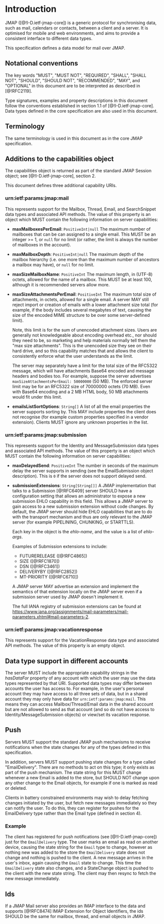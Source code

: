 # Introduction

JMAP ([@!I-D.ietf-jmap-core]) is a generic protocol for synchronising data, such as mail, calendars or contacts, between a client and a server. It is optimised for mobile and web environments, and aims to provide a consistent interface to different data types.

This specification defines a data model for mail over JMAP.

## Notational conventions

The key words "MUST", "MUST NOT", "REQUIRED", "SHALL", "SHALL NOT", "SHOULD", "SHOULD NOT", "RECOMMENDED", "MAY", and "OPTIONAL" in this document are to be interpreted as described in [@!RFC2119].

Type signatures, examples and property descriptions in this document follow the conventions established in section 1.1 of [@!I-D.ietf-jmap-core]. Data types defined in the core specification are also used in this document.

## Terminology

The same terminology is used in this document as in the core JMAP specification.

## Additions to the capabilities object

The capabilities object is returned as part of the standard JMAP Session object; see [@!I-D.ietf-jmap-core], section 2.

This document defines three additional capability URIs.

### urn:ietf:params:jmap:mail

This represents support for the Mailbox, Thread, Email, and SearchSnippet data types and associated API methods. The value of this property is an object which MUST contain the following information on server capabilities:

- **maxMailboxesPerEmail**: `PositiveInt|null`
  The maximum number of mailboxes that can be can assigned to a single email. This MUST be an integer >= 1, or `null` for no limit (or rather, the limit is always the number of mailboxes in the account).
- **maxMailboxDepth**: `PositiveInt|null`
  The maximum depth of the mailbox hierarchy (i.e. one more than the maximum number of ancestors a mailbox may have), or `null` for no limit.
- **maxSizeMailboxName**: `PositiveInt`
  The maximum length, in (UTF-8) octets, allowed for the name of a mailbox. This MUST be at least 100, although it is recommended servers allow more.
- **maxSizeAttachmentsPerEmail**: `PositiveInt`
  The maximum total size of attachments, in octets, allowed for a single email. A server MAY still reject import or creation of emails with a lower attachment size total (for example, if the body includes several megabytes of text, causing the size of the encoded MIME structure to be over some server-defined limit).

    Note, this limit is for the sum of unencoded attachment sizes. Users are generally not knowledgeable about encoding overhead etc., nor should they need to be, so marketing and help materials normally tell them the "max size attachments". This is the unencoded size they see on their hard drive, and so this capability matches that and allows the client to consistently enforce what the user understands as the limit.

    The server may separately have a limit for the total size of the RFC5322 message, which will have attachments Base64 encoded and message headers and bodies too. For example, suppose the server advertises `maxSizeAttachmentsPerEmail: 50000000` (50 MB). The enforced server limit may be for an RFC5322 size of 70000000 octets (70 MB). Even with Base64 encoding and a 2 MB HTML body, 50 MB attachments would fit under this limit.

- **emailsListSortOptions**: `String[]`
  A list of all the email properties the server supports sorting by. This MAY include properties the client does not recognise (for example custom properties specified in a vendor extension). Clients MUST ignore any unknown properties in the list.

### urn:ietf:params:jmap:submission

This represents support for the Identity and MessageSubmission data types and associated API methods. The value of this property is an object which MUST contain the following information on server capabilities:

- **maxDelayedSend**: `PositiveInt`
  The number in seconds of the maximum delay the server supports in sending
  (see the EmailSubmission object description). This is `0` if the server does
  not support delayed send.
- **submissionExtensions**: `String[String[]]`
  A JMAP implementation that talks to a Submission [@!RFC6409] server SHOULD have a configuration setting that allows an administrator to expose a new submission EHLO capability in this field. This allows a JMAP server to gain access to a new submission extension without code changes. By default, the JMAP server should hide EHLO capabilities that are to do with the transport mechanism and thus are only relevant to the JMAP server (for example PIPELINING, CHUNKING, or STARTTLS).

    Each key in the object is the *ehlo-name*, and the value is a list of *ehlo-args*.

    Examples of Submission extensions to include:

    - FUTURERELEASE ([@!RFC4865])
    - SIZE ([@!RFC1870])
    - DSN ([@!RFC3461])
    - DELIVERYBY ([@!RFC2852])
    - MT-PRIORITY ([@!RFC6710])

    A JMAP server MAY advertise an extension and implement the semantics of that extension locally on the JMAP server even if a submission server used by JMAP doesn't implement it.

    The full IANA registry of submission extensions can be found at <https://www.iana.org/assignments/mail-parameters/mail-parameters.xhtml#mail-parameters-2>.

### urn:ietf:params:jmap:vacationresponse

This represents support for the VacationResponse data type and associated API methods. The value of this property is an empty object.

## Data type support in different accounts

The server MUST include the appropriate capability strings in the *hasDataFor* property of any account with which the user may use the data types represented by that URI. Supported data types may differ between accounts the user has access to. For example, in the user's personal account they may have access to all three sets of data, but in a shared account they may only have data for `urn:ietf:params:jmap:mail`. This means they can access Mailbox/Thread/Email data in the shared account but are not allowed to send as that account (and so do not have access to Identity/MessageSubmission objects) or view/set its vacation response.

## Push

Servers MUST support the standard JMAP push mechanisms to receive notifications when the state changes for any of the types defined in this specification.

In addition, servers MUST support pushing state changes for a type called "EmailDelivery". There are no methods to act on this type; it only exists as part of the push mechanism. The state string for this MUST change whenever a new Email is added to the store, but SHOULD NOT change upon any other change to the Email objects, for example if one is marked as read or deleted.

Clients in battery constrained environments may wish to delay fetching changes initiated by the user, but fetch new messages immediately so they can notify the user. To do this, they can register for pushes for the EmailDelivery type rather than the Email type (defined in section 4).

### Example

The client has registered for push notifications (see [@!I-D.ietf-jmap-core]) just for the `EmailDelivery` type. The user marks an email as read on another device, causing the state string for the `Email` type to change, however as nothing new was added to the store the `EmailDelivery` state does not change and nothing is pushed to the client. A new message arrives in the user's inbox, again causing the `Email` state to change. This time the `EmailDelivery` state also changes, and a StateChange object is pushed to the client with the new state string. The client may then resync to fetch the new message immediately.

## Ids

If a JMAP Mail server also provides an IMAP interface to the data and supports [@!RFC8474] IMAP Extension for Object Identifiers, the ids SHOULD be the same for mailbox, thread, and email objects in JMAP.
